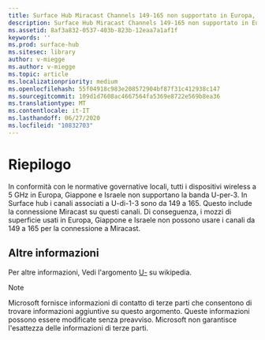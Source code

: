 ```yaml
---
title: Surface Hub Miracast Channels 149-165 non supportato in Europa, Giappone, Israele
description: Surface Hub Miracast Channels 149-165 non supportato in Europa, Giappone, Israele
ms.assetid: 8af3a832-0537-403b-823b-12eaa7a1af1f
keywords: ''
ms.prod: surface-hub
ms.sitesec: library
author: v-miegge
ms.author: v-miegge
ms.topic: article
ms.localizationpriority: medium
ms.openlocfilehash: 55f04918c983e208572904bf87f31c412938c147
ms.sourcegitcommit: 109d1d7608ac4667564fa5369e8722e569b8ea36
ms.translationtype: MT
ms.contentlocale: it-IT
ms.lasthandoff: 06/27/2020
ms.locfileid: "10832703"
---
```

# Riepilogo

In conformità con le normative governative locali, tutti i dispositivi wireless a 5 GHz in Europa, Giappone e Israele non supportano la banda U-per-3. In Surface hub i canali associati a U-di-1-3 sono da 149 a 165. Questo include la connessione Miracast su questi canali. Di conseguenza, i mozzi di superficie usati in Europa, Giappone e Israele non possono usare i canali da 149 a 165 per la connessione a Miracast.

## Altre informazioni

Per altre informazioni, Vedi l'argomento [U-](https://en.wikipedia.org/wiki/U-NII) su wikipedia.

> [!NOTE]
> Microsoft fornisce informazioni di contatto di terze parti che consentono di trovare informazioni aggiuntive su questo argomento. Queste informazioni possono essere modificate senza preavviso. Microsoft non garantisce l'esattezza delle informazioni di terze parti. 